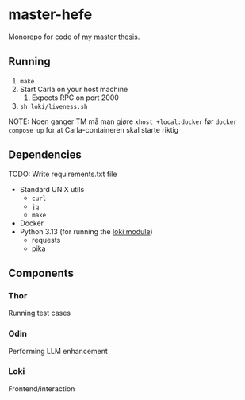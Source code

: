 # master-hefe

Monorepo for code of [my master thesis](https://github.com/orjahren/master).

## Running

1. `make`
1. Start Carla on your host machine
   1. Expects RPC on port 2000
1. `sh loki/liveness.sh`

NOTE: Noen ganger TM må man gjøre `xhost +local:docker` før `docker compose up`
for at Carla-containeren skal starte riktig

## Dependencies

TODO: Write requirements.txt file

- Standard UNIX utils
  - `curl`
  - `jq`
  - `make`
- Docker
- Python 3.13 (for running the [loki module](./loki/))
  - requests
  - pika

## Components

### Thor

Running test cases

### Odin

Performing LLM enhancement

### Loki

Frontend/interaction
